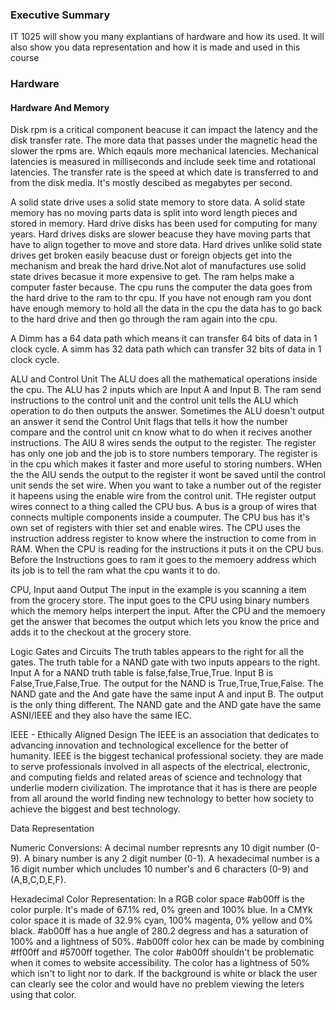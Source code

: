 ### Executive Summary
IT 1025 will show you many explantians of hardware and how its used. It will also show you data representation and how it is made and used in this course

### Hardware
#### Hardware And Memory
Disk rpm is a critical component beacuse it can impact the latency and the disk transfer rate. The more data that passes under the magnetic head the slower the rpms are.
Which eqauls more mechanical latencies. Mechanical latencies is measured in milliseconds and include seek time and rotational latencies. The transfer rate is the speed at which date is transferred to and from the disk media.
It's mostly descibed as megabytes per second.

A solid state drive uses a solid state memory to store data. A solid state memory has no moving parts data is split into word length pieces and stored in memory. Hard drive disks has been used for computing for many years. Hard drives disks are slower beacuse they have moving parts that have to align together to move and store data. Hard drives unlike solid state drives get broken easily beacuse dust or foreign objects get into the mechanism and break the hard drive.Not alot of manufactures use solid state drives becasue it more expensive to get.
The ram helps make a computer faster because. The cpu runs the computer the data goes from the hard drive to the ram to thr cpu. If you have not enough ram you dont have enough memory to hold all the data in the cpu the data has to go back to the hard drive and then go through the ram again into the cpu.

A Dimm has a 64 data path which means it can transfer 64 bits of data in 1 clock cycle. A simm has 32 data path which can transfer 32 bits of data in 1 clock cycle.

ALU and Control Unit
The ALU does all the mathematical operations inside the cpu. The ALU has 2 inputs which are Input A and Input B. The ram send instructions to the control unit and the control unit tells the ALU which operation to do then outputs the answer. Sometimes the ALU doesn't output an answer it send the Control Unit flags that tells it how the number compare and the control unit cn know what to do when it recives another instructions. The AlU 8 wires sends the output to the register. The register has only one job and the job is to store numbers temporary. The register is in the cpu which makes it faster and more useful to storing numbers. WHen the the AlU sends the output to the register it wont be saved until the control unit sends the set wire. When you want to take a number out of the register it hapeens using the enable wire from the control unit. THe register output wires connect to a thing called the CPU bus. A bus is a group of wires that connects multiple components inside a coumputer. The CPU bus has it's own set of registers with thier set and enable wires. The CPU uses the instruction address register to know where the instruction to come from in RAM. When the CPU is reading for the instructions it puts it on the CPU bus. Before the Instructions goes to ram it goes to the memoery address which its job is to tell the ram what the cpu wants it to do.

CPU, Input aand Output
The input in the example is you scanning a item from the grocery store. The input goes to the CPU using binary numbers which the memory helps interpert the input. After the CPU and the memoery get the answer that becomes the output which lets you know the price and adds it to the checkout at the grocery store.

Logic Gates and Circuits
The truth tables appears to the right for all the gates. The truth table for a NAND gate with two inputs appears to the right. Input A for a NAND truth table is false,false,True,True. Input B is False,True,False,True. The output for the NAND is True,True,True,False. The NAND gate and the And gate have the same input A and input B. The output is the only thing different. The NAND gate and the AND gate have the same ASNI/IEEE and they also have the same IEC.

IEEE - Ethically Aligned Design
The IEEE is an association that dedicates to advancing innovation and technological excellence for the better of humanity. IEEE is the biggest techanical professional society. they are made to serve professionals involved in all aspects of the electrical, electronic, and computing fields and related areas of science and technology that underlie modern civilization. The improtance that it has is there are people from all around the world finding new technology to better how society to achieve the biggest and best technology.

Data Representation 

Numeric Conversions: A decimal number represnts any 10 digit number (0-9). A binary number is any 2 digit number (0-1). A hexadecimal number is a 16 digit number which uncludes 10 number's and 6 characters (0-9) and (A,B,C,D,E,F).

Hexadecimal Color Representation: In a RGB color space #ab00ff is the color purple. It's made of 67.1% red, 0% green and 100% blue. In a CMYk color space it is made of 32.9% cyan, 100% magenta, 0% yellow and 0% black. #ab00ff has a hue angle of 280.2 degress and has a saturation of 100% and a lightness of 50%. #ab00ff color hex can be made by combining #ff00ff and #5700ff together. 
The color #ab00ff shouldn't be problematic when it comes to website accessibility. The color has a lightness of 50% which isn't to light nor to dark. If the background is white or black the user can clearly see the color and would have no preblem viewing the leters using that color.
